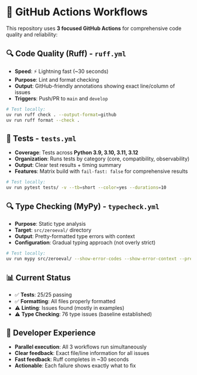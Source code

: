 # 🚀 GitHub Actions Workflows

This repository uses **3 focused GitHub Actions** for comprehensive code quality and reliability:

## 🔍 **Code Quality (Ruff)** - `ruff.yml`
- **Speed**: ⚡ Lightning fast (~30 seconds)
- **Purpose**: Lint and format checking
- **Output**: GitHub-friendly annotations showing exact line/column of issues
- **Triggers**: Push/PR to `main` and `develop`

```bash
# Test locally:
uv run ruff check . --output-format=github
uv run ruff format --check .
```

## 🧪 **Tests** - `tests.yml`
- **Coverage**: Tests across **Python 3.9, 3.10, 3.11, 3.12**
- **Organization**: Runs tests by category (core, compatibility, observability)
- **Output**: Clear test results + timing summary
- **Features**: Matrix build with `fail-fast: false` for comprehensive results

```bash
# Test locally:
uv run pytest tests/ -v --tb=short --color=yes --durations=10
```

## 🔍 **Type Checking (MyPy)** - `typecheck.yml`
- **Purpose**: Static type analysis
- **Target**: `src/zeroeval/` directory
- **Output**: Pretty-formatted type errors with context
- **Configuration**: Gradual typing approach (not overly strict)

```bash
# Test locally:
uv run mypy src/zeroeval/ --show-error-codes --show-error-context --pretty
```

## 📊 **Current Status**
- ✅ **Tests**: 25/25 passing
- ✅ **Formatting**: All files properly formatted
- ⚠️ **Linting**: Issues found (mostly in examples)
- ⚠️ **Type Checking**: 76 type issues (baseline established)

## 🎯 **Developer Experience**
- **Parallel execution**: All 3 workflows run simultaneously
- **Clear feedback**: Exact file/line information for all issues
- **Fast feedback**: Ruff completes in ~30 seconds
- **Actionable**: Each failure shows exactly what to fix 